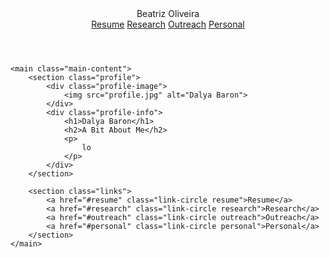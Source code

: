 <!DOCTYPE html>
<html lang="en">
<head>
    <meta charset="UTF-8">
    <meta name="viewport" content="width=device-width, initial-scale=1.0">
    <title>Beatriz Oliveira - Astrophysics Research Student</title>
    <link rel="stylesheet" href="styles.css">
</head>
<body>
    <header class="header">
        <div class="logo">
            <span class="dot"></span> Beatriz Oliveira
        </div>
        <nav class="nav">
            <a href="#resume">Resume</a>
            <a href="#research">Research</a>
            <a href="#outreach">Outreach</a>
            <a href="#personal">Personal</a>
        </nav>
    </header>

    <main class="main-content">
        <section class="profile">
            <div class="profile-image">
                <img src="profile.jpg" alt="Dalya Baron">
            </div>
            <div class="profile-info">
                <h1>Dalya Baron</h1>
                <h2>A Bit About Me</h2>
                <p>
                    lo
                </p>
            </div>
        </section>

        <section class="links">
            <a href="#resume" class="link-circle resume">Resume</a>
            <a href="#research" class="link-circle research">Research</a>
            <a href="#outreach" class="link-circle outreach">Outreach</a>
            <a href="#personal" class="link-circle personal">Personal</a>
        </section>
    </main>
</body>
</html>
